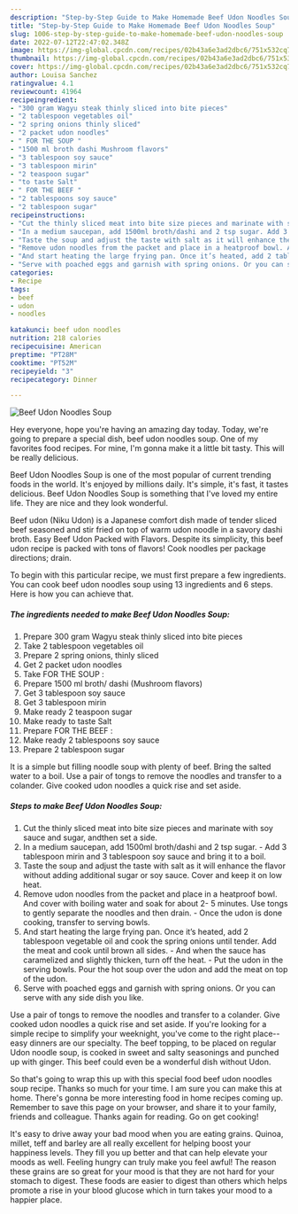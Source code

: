 ```yaml
---
description: "Step-by-Step Guide to Make Homemade Beef Udon Noodles Soup"
title: "Step-by-Step Guide to Make Homemade Beef Udon Noodles Soup"
slug: 1006-step-by-step-guide-to-make-homemade-beef-udon-noodles-soup
date: 2022-07-12T22:47:02.348Z
image: https://img-global.cpcdn.com/recipes/02b43a6e3ad2dbc6/751x532cq70/beef-udon-noodles-soup-recipe-main-photo.jpg
thumbnail: https://img-global.cpcdn.com/recipes/02b43a6e3ad2dbc6/751x532cq70/beef-udon-noodles-soup-recipe-main-photo.jpg
cover: https://img-global.cpcdn.com/recipes/02b43a6e3ad2dbc6/751x532cq70/beef-udon-noodles-soup-recipe-main-photo.jpg
author: Louisa Sanchez
ratingvalue: 4.1
reviewcount: 41964
recipeingredient:
- "300 gram Wagyu steak thinly sliced into bite pieces"
- "2 tablespoon vegetables oil"
- "2 spring onions thinly sliced"
- "2 packet udon noodles"
- " FOR THE SOUP "
- "1500 ml broth dashi Mushroom flavors"
- "3 tablespoon soy sauce"
- "3 tablespoon mirin"
- "2 teaspoon sugar"
- "to taste Salt"
- " FOR THE BEEF "
- "2 tablespoons soy sauce"
- "2 tablespoon sugar"
recipeinstructions:
- "Cut the thinly sliced meat into bite size pieces and marinate with soy sauce and sugar, andthen set a side."
- "In a medium saucepan, add 1500ml broth/dashi and 2 tsp sugar. Add 3 tablespoon mirin and 3 tablespoon soy sauce and bring it to a boil."
- "Taste the soup and adjust the taste with salt as it will enhance the flavor without adding additional sugar or soy sauce. Cover and keep it on low heat."
- "Remove udon noodles from the packet and place in a heatproof bowl. And cover with boiling water and soak for about 2- 5 minutes. Use tongs to gently separate the noodles and then drain. Once the udon is done cooking, transfer to serving bowls."
- "And start heating the large frying pan. Once it’s heated, add 2 tablespoon vegetable oil and cook the spring onions until tender. Add the meat and cook until brown all sides. And when the sauce has caramelized and slightly thicken, turn off the heat. Put the udon in the serving bowls. Pour the hot soup over the udon and add the meat on top of the udon."
- "Serve with poached eggs and garnish with spring onions. Or you can serve with any side dish you like."
categories:
- Recipe
tags:
- beef
- udon
- noodles

katakunci: beef udon noodles 
nutrition: 218 calories
recipecuisine: American
preptime: "PT28M"
cooktime: "PT52M"
recipeyield: "3"
recipecategory: Dinner

---
```



![Beef Udon Noodles Soup](https://img-global.cpcdn.com/recipes/02b43a6e3ad2dbc6/751x532cq70/beef-udon-noodles-soup-recipe-main-photo.jpg)

Hey everyone, hope you're having an amazing day today. Today, we're going to prepare a special dish, beef udon noodles soup. One of my favorites food recipes. For mine, I'm gonna make it a little bit tasty. This will be really delicious.

Beef Udon Noodles Soup is one of the most popular of current trending foods in the world. It's enjoyed by millions daily. It's simple, it's fast, it tastes delicious. Beef Udon Noodles Soup is something that I've loved my entire life. They are nice and they look wonderful.

Beef udon (Niku Udon) is a Japanese comfort dish made of tender sliced beef seasoned and stir fried on top of warm udon noodle in a savory dashi broth. Easy Beef Udon Packed with Flavors. Despite its simplicity, this beef udon recipe is packed with tons of flavors! Cook noodles per package directions; drain.


To begin with this particular recipe, we must first prepare a few ingredients. You can cook beef udon noodles soup using 13 ingredients and 6 steps. Here is how you can achieve that.

<!--inarticleads1-->

##### The ingredients needed to make Beef Udon Noodles Soup:

1. Prepare 300 gram Wagyu steak thinly sliced into bite pieces
1. Take 2 tablespoon vegetables oil
1. Prepare 2 spring onions, thinly sliced
1. Get 2 packet udon noodles
1. Take  FOR THE SOUP :
1. Prepare 1500 ml broth/ dashi (Mushroom flavors)
1. Get 3 tablespoon soy sauce
1. Get 3 tablespoon mirin
1. Make ready 2 teaspoon sugar
1. Make ready to taste Salt
1. Prepare  FOR THE BEEF :
1. Make ready 2 tablespoons soy sauce
1. Prepare 2 tablespoon sugar


It is a simple but filling noodle soup with plenty of beef. Bring the salted water to a boil. Use a pair of tongs to remove the noodles and transfer to a colander. Give cooked udon noodles a quick rise and set aside. 

<!--inarticleads2-->

##### Steps to make Beef Udon Noodles Soup:

1. Cut the thinly sliced meat into bite size pieces and marinate with soy sauce and sugar, andthen set a side.
1. In a medium saucepan, add 1500ml broth/dashi and 2 tsp sugar. - Add 3 tablespoon mirin and 3 tablespoon soy sauce and bring it to a boil.
1. Taste the soup and adjust the taste with salt as it will enhance the flavor without adding additional sugar or soy sauce. Cover and keep it on low heat.
1. Remove udon noodles from the packet and place in a heatproof bowl. And cover with boiling water and soak for about 2- 5 minutes. Use tongs to gently separate the noodles and then drain. - Once the udon is done cooking, transfer to serving bowls.
1. And start heating the large frying pan. Once it’s heated, add 2 tablespoon vegetable oil and cook the spring onions until tender. Add the meat and cook until brown all sides. - And when the sauce has caramelized and slightly thicken, turn off the heat. - Put the udon in the serving bowls. Pour the hot soup over the udon and add the meat on top of the udon.
1. Serve with poached eggs and garnish with spring onions. Or you can serve with any side dish you like.


Use a pair of tongs to remove the noodles and transfer to a colander. Give cooked udon noodles a quick rise and set aside. If you&#39;re looking for a simple recipe to simplify your weeknight, you&#39;ve come to the right place--easy dinners are our specialty. The beef topping, to be placed on regular Udon noodle soup, is cooked in sweet and salty seasonings and punched up with ginger. This beef could even be a wonderful dish without Udon. 

So that's going to wrap this up with this special food beef udon noodles soup recipe. Thanks so much for your time. I am sure you can make this at home. There's gonna be more interesting food in home recipes coming up. Remember to save this page on your browser, and share it to your family, friends and colleague. Thanks again for reading. Go on get cooking!

It's easy to drive away your bad mood when you are eating grains. Quinoa, millet, teff and barley are all really excellent for helping boost your happiness levels. They fill you up better and that can help elevate your moods as well. Feeling hungry can truly make you feel awful! The reason these grains are so great for your mood is that they are not hard for your stomach to digest. These foods are easier to digest than others which helps promote a rise in your blood glucose which in turn takes your mood to a happier place.
